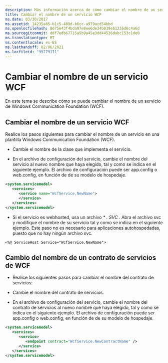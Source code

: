 ```yaml
---
description: Más información acerca de cómo cambiar el nombre de un servicio WCF
title: Cambiar el nombre de un servicio WCF
ms.date: 03/30/2017
ms.assetid: 14235a65-b1c5-409d-b6cc-a979acd54bbd
ms.openlocfilehash: 8d75e43f4bda97e8ee6de34b039eb1236d6c4a6d
ms.sourcegitcommit: ddf7edb67715a5b9a45e3dd44536dabc153c1de0
ms.translationtype: MT
ms.contentlocale: es-ES
ms.lasthandoff: 02/06/2021
ms.locfileid: "99779171"
---
```

# <a name="renaming-a-wcf-service"></a>Cambiar el nombre de un servicio WCF

En este tema se describe cómo se puede cambiar el nombre de un servicio de Windows Communication Foundation (WCF).  
  
## <a name="renaming-a-wcf-service"></a>Cambiar el nombre de un servicio WCF  

 Realice los pasos siguientes para cambiar el nombre de un servicio en una plantilla Windows Communication Foundation (WCF).  
  
- Cambie el nombre de la clase que implementa el servicio.  
  
- En el archivo de configuración del servicio, cambie el nombre del servicio al nuevo nombre que haya elegido, tal y como se indica en el siguiente ejemplo. El archivo de configuración puede ser app.config o web.config, en función de de su modelo de hospedaje.  
  
```xml  
<system.servicemodel>  
   <services>  
      <service name="WcfService.NewName">  
      </service>  
   </services>  
</system.servicemodel>  
```  
  
- Si el servicio es webhosted, usa un archivo *\* . SVC* . Abra el archivo svc y modifique el nombre de su servicio tal y como se indica en el siguiente ejemplo. Este paso no es necesario para aplicaciones autohospedadas, puesto que no hay ningún archivo svc.  
  
```aspx-csharp
<%@ ServiceHost Service="WcfService.NewName">  
```  
  
## <a name="renaming-a-wcf-service-contract"></a>Cambio del nombre de un contrato de servicios de WCF  
  
- Realice los siguientes pasos para cambiar el nombre del contrato de servicios:  
  
- Cambie el nombre del contrato de servicios.  
  
- En el archivo de configuración del servicio, cambie el nombre del contrato de servicios al nuevo nombre que haya elegido, tal y como se indica en el siguiente ejemplo. El archivo de configuración puede ser app.config o web.config, en función de de su modelo de hospedaje.  
  
```xml  
<system.servicemodel>  
   <services>  
      <service>  
         <endpoint contract="WcfService.NewContractName" />  
      </service>  
   </services>  
</system.servicemodel>  
```
